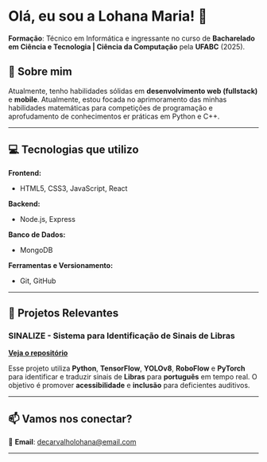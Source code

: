 # Olá, eu sou a Lohana Maria! 🌸

**Formação**: Técnico em Informática e ingressante no curso de **Bacharelado em Ciência e Tecnologia | Ciência da Computação** pela **UFABC** (2025).

## 🚀 Sobre mim
Atualmente, tenho habilidades sólidas em **desenvolvimento web (fullstack)** e **mobile**. Atualmente, estou focada no aprimoramento das minhas habilidades matemáticas para competições de programação e aprofudamento de conhecimentos er práticas em Python e C++.

---

## 💻 Tecnologias que utilizo

**Frontend:**
- HTML5, CSS3, JavaScript, React

**Backend:**
- Node.js, Express

**Banco de Dados:**
- MongoDB

**Ferramentas e Versionamento:**
- Git, GitHub

---

## 🚀 Projetos Relevantes

### **SINALIZE** - Sistema para Identificação de Sinais de Libras
**[Veja o repositório](https://github.com/lohanamaria/SINALIZE)**

Esse projeto utiliza **Python**, **TensorFlow**, **YOLOv8**, **RoboFlow** e **PyTorch** para identificar e traduzir sinais de **Libras** para **português** em tempo real. O objetivo é promover **acessibilidade** e **inclusão** para deficientes auditivos.

---

## 📫 Vamos nos conectar?

📧 **Email**: [decarvalholohana@email.com](mailto:decarvalholohana@email.com)

---


